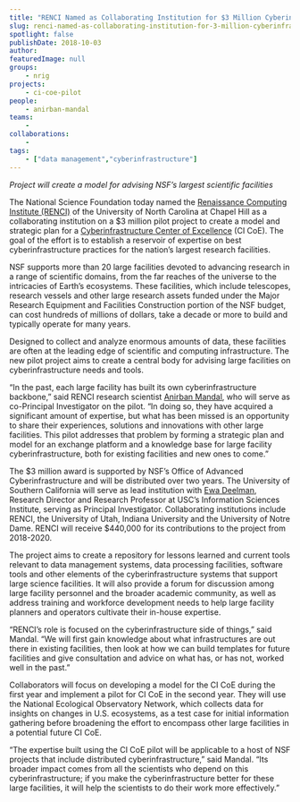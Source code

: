 ```yaml
---
title: "RENCI Named as Collaborating Institution for $3 Million Cyberinfrastructure Center of Excellence Pilot"
slug: renci-named-as-collaborating-institution-for-3-million-cyberinfrastructure-center-of-excellence-pilot
spotlight: false
publishDate: 2018-10-03
author: 
featuredImage: null
groups:
    - nrig
projects:
    - ci-coe-pilot
people:
    - anirban-mandal
teams: 
    - 
collaborations:
    - 
tags:
    - ["data management","cyberinfrastructure"]
---
```

<!-- wp:paragraph -->
<p><em>Project will create a model for advising NSF’s largest scientific facilities</em><br></p>
<!-- /wp:paragraph -->

<!-- wp:paragraph -->
<p>The National Science Foundation today named the <a href="http://www.renci.org/">Renaissance Computing Institute (RENCI)</a> of the University of North Carolina at Chapel Hill as a collaborating institution on a $3 million pilot project to create a model and strategic plan for a <a href="http://cicoe-pilot.org/">Cyberinfrastructure Center of Excellence</a> (CI CoE). The goal of the effort is to establish a reservoir of expertise on best cyberinfrastructure practices for the nation’s largest research facilities. <br></p>
<!-- /wp:paragraph -->

<!-- wp:more -->
<!--more-->
<!-- /wp:more -->

<!-- wp:paragraph -->
<p>NSF supports more than 20 large facilities devoted to advancing research in a range of scientific domains, from the far reaches of the universe to the intricacies of Earth’s ecosystems. These facilities, which include telescopes, research vessels and other large research assets funded under the Major Research Equipment and Facilities Construction portion of the NSF budget, can cost hundreds of millions of dollars, take a decade or more to build and typically operate for many years.<br></p>
<!-- /wp:paragraph -->

<!-- wp:paragraph -->
<p>Designed to collect and analyze enormous amounts of data, these facilities are often at the leading edge of scientific and computing infrastructure. The new pilot project aims to create a central body for advising large facilities on cyberinfrastructure needs and tools. &nbsp;<br></p>
<!-- /wp:paragraph -->

<!-- wp:paragraph -->
<p>“In the past, each large facility has built its own cyberinfrastructure backbone,” said RENCI research scientist <a href="http://nrig.renci.org/staff/anirban-mandal/">Anirban Mandal</a>, who will serve as co-Principal Investigator on the pilot. “In doing so, they have acquired a significant amount of expertise, but what has been missed is an opportunity to share their experiences, solutions and innovations with other large facilities. This pilot addresses that problem by forming a strategic plan and model for an exchange platform and a knowledge base for large facility cyberinfrastructure, both for existing facilities and new ones to come.”<br></p>
<!-- /wp:paragraph -->

<!-- wp:paragraph -->
<p>The $3 million award is supported by NSF’s Office of Advanced Cyberinfrastructure and will be distributed over two years. The University of Southern California will serve as lead institution with <a href="https://deelman.isi.edu/">Ewa Deelman</a>, Research Director and Research Professor at USC’s Information Sciences Institute, serving as Principal Investigator. Collaborating institutions include RENCI, the University of Utah, Indiana University and the University of Notre Dame. RENCI will receive $440,000 for its contributions to the project from 2018-2020. <br></p>
<!-- /wp:paragraph -->

<!-- wp:paragraph -->
<p>The project aims to create a repository for lessons learned and current tools relevant to data management systems, data processing facilities, software tools and other elements of the cyberinfrastructure systems that support large science facilities. It will also provide a forum for discussion among large facility personnel and the broader academic community, as well as address training and workforce development needs to help large facility planners and operators cultivate their in-house expertise.</p>
<!-- /wp:paragraph -->

<!-- wp:paragraph -->
<p>“RENCI’s role is focused on the cyberinfrastructure side of things,” said Mandal. “We will first gain knowledge about what infrastructures are out there in existing facilities, then look at how we can build templates for future facilities and give consultation and advice on what has, or has not, worked well in the past.”</p>
<!-- /wp:paragraph -->

<!-- wp:paragraph -->
<p>Collaborators will focus on developing a model for the CI CoE during the first year and implement a pilot for CI CoE in the second year. They will use the National Ecological Observatory Network, which collects data for insights on changes in U.S. ecosystems, as a test case for initial information gathering before broadening the effort to encompass other large facilities in a potential future CI CoE. </p>
<!-- /wp:paragraph -->

<!-- wp:paragraph -->
<p>“The expertise built using the CI CoE pilot will be applicable to a host of NSF projects that include distributed cyberinfrastructure,” said Mandal. “Its broader impact comes from all the scientists who depend on this cyberinfrastructure; if you make the cyberinfrastructure better for these large facilities, it will help the scientists to do their work more effectively.”<br></p>
<!-- /wp:paragraph -->
